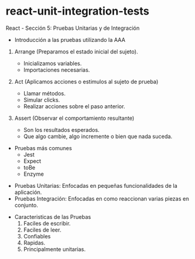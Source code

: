 # react-unit-integration-tests
React - Sección 5: Pruebas Unitarias y de Integración

* Introducción a las pruebas utilizando la AAA
1. Arrange (Preparamos el estado inicial del sujeto).
    - Inicializamos variables.
    - Importaciones necesarias.

2. Act (Aplicamos acciones o estimulos al sujeto de prueba)
    - Llamar métodos.
    - Simular clicks.
    - Realizar acciones sobre el paso anterior.

3. Assert (Observar el comportamiento resultante)
    - Son los resultados esperados.
    - Que algo cambie, algo incremente o bien que nada suceda.

* Pruebas más comunes
    - Jest
    - Expect
    - toBe
    - Enzyme

- Pruebas Unitarias: Enfocadas en pequeñas funcionalidades de la aplicación.
- Pruebas Integración: Enfocadas en como reaccionan varias piezas en conjunto.

* Caracteristicas de las Pruebas
    1. Faciles de escribir.
    2. Faciles de leer.
    3. Confiables
    4. Rapidas.
    5. Principalmente unitarias.